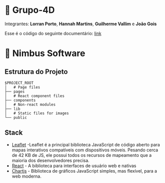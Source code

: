 # 🚀 Grupo-4D
Integrantes:
**Lorran Porto**, **Hannah Martins**, **Guilherme Vallim** e **João Gois**

Esse é o código do seguinte documentário: [link](https://github.com/lorranprt/grupo-4d)

# 🍁 Nimbus Software

## Estrutura do Projeto
```
$PROJECT_ROOT
│   # Page files
├── pages
│   # React component files
├── components
│   # Non-react modules
├── lib
│   # Static files for images
└── public
```

## Stack
- [Leaflet](https://leafletjs.com/reference.html) -Leaflet é a principal biblioteca JavaScript de código aberto para mapas interativos compatíveis com dispositivos móveis. Pesando cerca de 42 KB de JS, ele possui todos os recursos de mapeamento que a maioria dos desenvolvedores precisa.
- [React](https://legacy.reactjs.org/docs/getting-started.html) - A biblioteca para interfaces de usuário web e nativas
- [Chartjs](https://chartjs.org/) - Biblioteca de gráficos JavaScript simples, mas flexível, para a web moderna.
